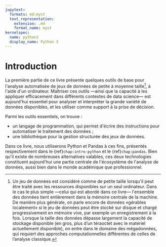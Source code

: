```yaml
---
jupytext:
  formats: md:myst
  text_representation:
    extension: .md
    format_name: myst
kernelspec:
  name: python3
  display_name: Python 3
---
```


# Introduction

La première partie de ce livre présente quelques outils de base pour l'analyse
automatisée de jeux de données de petite à moyenne taille[^big-data], à l'aide
d'un ordinateur. Maîtriser ces outils &mdash;ainsi que la capacité à les
appliquer efficacement dans différents contextes de data science&mdash; est
aujourd'hui essentiel pour analyser et interpréter la grande variété de données disponibles, et les utiliser comme support à la prise de décision.

Parmi les outils essentiels, on trouve :

- un langage de programmation, qui permet d'écrire des instructions pour
  automatiser le traitement des données ;
- une bibliothèque pour la gestion structurée des jeux de données.

Dans ce livre, nous utiliserons Python et Pandas à ces fins, présentés
respectivement dans le {ref}`chap:intro-python` et le {ref}`chap:pandas`. Bien
qu'il existe de nombreuses alternatives valables, ces deux technologies
constituent aujourd'hui une partie centrale de l'écosystème de l'analyse de
données, aussi bien dans le monde académique que professionnel.

[^big-data]: Un jeu de données est considéré comme de petite taille lorsqu'il
peut être traité avec les ressources disponibles sur un seul ordinateur. Dans
le cas le plus simple &mdash;celui qui est abordé dans ce livre&mdash;
l'ensemble des données tient entièrement dans la mémoire centrale de la
machine. De manière plus générale, on parle encore de données «gérables
localement» si le jeu de données peut être stocké sur disque et chargé
progressivement en mémoire vive, par exemple un enregistrement à la fois.
Lorsque la taille des données dépasse largement la capacité de stockage
disponible (en gros, plus d’un téraoctet avec le matériel actuellement
disponible), on entre dans le domaine des mégadonnées, qui requiert des
approches computationnelles différentes de celles de l’analyse classique.
